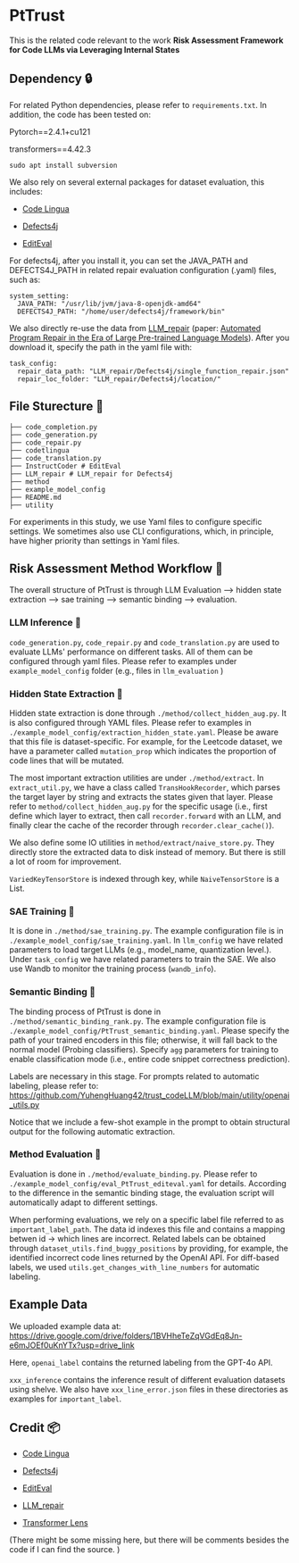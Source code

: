 # PtTrust 

This is the related code relevant to the work **Risk Assessment Framework for Code LLMs via Leveraging Internal States**

## Dependency :lock:

For related Python dependencies, please refer to ``requirements.txt``. In addition, the code has been tested on:

Pytorch==2.4.1+cu121

transformers==4.42.3

```
sudo apt install subversion
```

We also rely on several external packages for dataset evaluation, this includes:

- [Code Lingua](https://github.com/codetlingua/codetlingua)

- [Defects4j](https://github.com/rjust/defects4j)

- [EditEval](https://github.com/qishenghu/InstructCoder)

For defects4j, after you install it, you can set the JAVA_PATH and DEFECTS4J_PATH in related repair evaluation configuration (.yaml) files, such as:

```
system_setting:
  JAVA_PATH: "/usr/lib/jvm/java-8-openjdk-amd64"
  DEFECTS4J_PATH: "/home/user/defects4j/framework/bin"
```

We also directly re-use the data from [LLM_repair](https://zenodo.org/records/7592886) (paper: [Automated Program Repair in the Era of Large Pre-trained Language Models](https://lingming.cs.illinois.edu/publications/icse2023a.pdf)). After you download it, specify the path in the yaml file with:

```
task_config:
  repair_data_path: "LLM_repair/Defects4j/single_function_repair.json"
  repair_loc_folder: "LLM_repair/Defects4j/location/"
```


## File Sturecture :construction:

```
├── code_completion.py
├── code_generation.py
├── code_repair.py
├── codetlingua
├── code_translation.py
├── InstructCoder # EditEval
├── LLM_repair # LLM_repair for Defects4j
├── method
├── example_model_config
├── README.md
├── utility
```

For experiments in this study, we use Yaml files to configure specific settings. We sometimes also use CLI configurations, which, in principle, have higher priority than settings in Yaml files.

## Risk Assessment Method Workflow :art:

The overall structure of PtTrust is through LLM Evaluation --> hidden state extraction --> sae training --> semantic binding --> evaluation.

### LLM Inference :racehorse:

``code_generation.py``,  ``code_repair.py`` and ``code_translation.py`` are used to evaluate LLMs' performance on different tasks. All of them can be configured through yaml files. Please refer to examples under `example_model_config` folder (e.g., files in `llm_evaluation` )

### Hidden State Extraction :wrench:

Hidden state extraction is done through ``./method/collect_hidden_aug.py``. It is also configured through YAML files. Please refer to examples in `./example_model_config/extraction_hidden_state.yaml`. Please be aware that this file is dataset-specific. For example, for the Leetcode dataset, we have a parameter called `mutation_prop` which indicates the proportion of code lines that will be mutated.

The most important extraction utilities are under ``./method/extract``. In ``extract_util.py``, we have a class called ``TransHookRecorder``, which parses the target layer by string and extracts the states given  that layer. Please refer to ``method/collect_hidden_aug.py`` for the specific usage (i.e., first define which layer to extract, then call ``recorder.forward`` with an LLM, and finally clear the cache of the recorder through ``recorder.clear_cache()``). 

We also define some IO utilities in `method/extract/naive_store.py`. They directly store the extracted data to disk instead of memory. But there is still a lot of room for improvement. 

`VariedKeyTensorStore` is indexed through key, while `NaiveTensorStore` is a List.

### SAE Training :truck:

It is done in ``./method/sae_training.py``. The example configuration file is in ``./example_model_config/sae_training.yaml``. In ``llm_config`` we have related parameters to load target LLMs (e.g., model_name, quantization level.). Under ``task_config`` we have related parameters to train the SAE. We also use Wandb to monitor the training process (``wandb_info``). 

### Semantic Binding :rocket:

The binding process of PtTrust is done in ``./method/semantic_binding_rank.py``. The example configuration file is ``./example_model_config/PtTrust_semantic_binding.yaml``. Please specify the path of your trained encoders in this file; otherwise, it will fall back to the normal model (Probing classifiers). Specify ``agg`` parameters for training to enable classification mode (i.e., entire code snippet correctness prediction). 

Labels are necessary in this stage. For prompts related to automatic labeling, please refer to: https://github.com/YuhengHuang42/trust_codeLLM/blob/main/utility/openai_utils.py

Notice that we include a few-shot example in the prompt to obtain structural output for the following automatic extraction.

### Method Evaluation :rotating_light:

Evaluation is done in ``./method/evaluate_binding.py``. Please refer to  ``./example_model_config/eval_PtTrust_editeval.yaml`` for details. According to the difference in the semantic binding stage, the evaluation script will automatically adapt to different settings.

When performing evaluations, we rely on a specific label file referred to as `important_label_path`. The data id indexes this file and contains a mapping betwen id -> which lines are incorrect. Related labels can be obtained through ``dataset_utils.find_buggy_positions`` by providing, for example, the identified incorrect code lines returned by the OpenAI API. For diff-based labels, we used `utils.get_changes_with_line_numbers` for automatic labeling.

## Example Data

We uploaded example data at: https://drive.google.com/drive/folders/1BVHheTeZqVGdEq8Jn-e6mJOEf0uKnYTx?usp=drive_link

Here, `openai_label` contains the returned labeling from the GPT-4o API.

`xxx_inference` contains the inference result of different evaluation datasets using shelve. We also have `xxx_line_error.json` files in these directories as examples for `important_label`.

## Credit :package:

- [Code Lingua](https://github.com/codetlingua/codetlingua)

- [Defects4j](https://github.com/rjust/defects4j)

- [EditEval](https://github.com/qishenghu/InstructCoder)

- [LLM_repair](https://zenodo.org/records/7592886)

- [Transformer Lens](https://github.com/TransformerLensOrg/TransformerLens)

(There might be some missing here, but there will be comments besides the code if I can find the source. )





